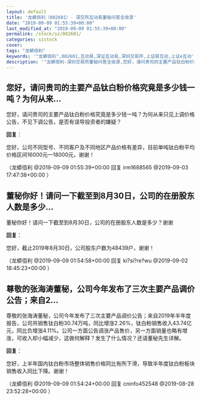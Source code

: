 ```yaml
---
layout: default
title: '龙蟒佰利（002601）- 深交所互动易董秘问答全收录'
date: "2019-09-09 01:55:39+00:00"
last_modified_at: "2019-09-09 01:55:39+00:00"
permalink: /stock/sz/002601/
categories: szstock
cover: 
tags: "龙蟒佰利"
keywords: '"龙蟒佰利",002601,互动易,深证互动易,深圳交易所,上证易互动,上证e互动'
description: '"龙蟒佰利-深圳交易所董秘问答全收录,您好，请问贵司的主要产品钛白粉价格究竟是多少钱一吨？为何从来只见上调价格公告，不见下调公告，是否有误导投资者的嫌疑？"'
---
```


## 您好，请问贵司的主要产品钛白粉价格究竟是多少钱一吨？为何从来...

您好，请问贵司的主要产品钛白粉价格究竟是多少钱一吨？为何从来只见上调价格公告，不见下调公告，是否有误导投资者的嫌疑？

**回复**：

您好，公司不同型号、不同客户及不同地区产品价格有差异，目前单吨钛白粉平均价格区间16000元—18000元，谢谢！ 

（龙蟒佰利  @2019-09-09 01:55:39+00:00 回复 irm1688565  @2019-09-03 17:47:38+00:00 ）

## 董秘你好！请问一下截至到8月30日，公司的在册股东人数是多少...

董秘你好！请问一下截至到8月30日，公司的在册股东人数是多少？谢谢

**回复**：

您好，截止2019年8月30日，公司股东户数为48439户，谢谢！ 

（龙蟒佰利  @2019-09-09 01:54:58+00:00 回复 ki?si?re?wu  @2019-09-02 18:45:23+00:00 ）

## 尊敬的张海涛董秘，公司今年发布了三次主要产品调价公告；来自2...

尊敬的张海涛董秘，公司今年发布了三次主要产品调价公告；来自2019年半年度报告，公司共销售钛白粉30.74万吨，同比增涨2.26%，钛白粉销售收入43.74亿元，同比负增涨4.11%。公司一方面公告调涨产品售价，另一方面销量也略有增涨，可收入却小幅减少，这做何解释？发生了什么情况？还请董秘先生详解。

**回复**：

您好，上半年国内钛白粉市场整体销售价格同比有所下滑，导致半年度钛白粉板块销售收入同比下降。谢谢！ 

（龙蟒佰利  @2019-09-09 01:54:24+00:00 回复 cninfo452548  @2019-08-28 23:52:28+00:00 ）

